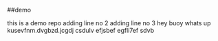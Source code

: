 
##demo

this is a demo repo
adding line no 2
adding line no 3
hey buoy whats up
 kusevfnm.dvgbzd.jcgdj csdulv efjsbef egfli7ef sdvb
